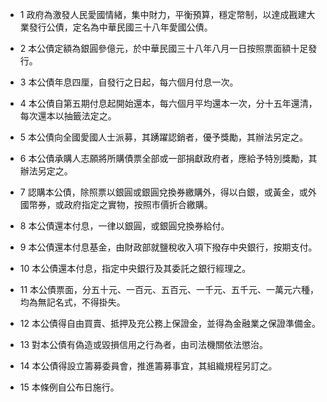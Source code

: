 * 1 政府為激發人民愛國情緒，集中財力，平衡預算，穩定幣制，以達成戡建大業發行公債，定名為中華民國三十八年愛國公債。

* 2 本公債定額為銀圓參億元，於中華民國三十八年八月一日按照票面額十足發行。

* 3 本公債年息四厘，自發行之日起，每六個月付息一次。

* 4 本公債自第五期付息起開始還本，每六個月平均還本一次，分十五年還清，每次還本以抽籤法定之。

* 5 本公債向全國愛國人士派募，其踴躍認銷者，優予獎勵，其辦法另定之。

* 6 本公債承購人志願將所購債票全部或一部捐獻政府者，應給予特別獎勵，其辦法另定之。

* 7 認購本公債，除照票以銀圓或銀圓兌換券繳購外，得以白銀，或黃金，或外國幣券，或政府指定之實物，按照市價折合繳購。

* 8 本公債還本付息，一律以銀圓，或銀圓兌換券給付。

* 9 本公債還本付息基金，由財政部就鹽稅收入項下撥存中央銀行，按期支付。

* 10 本公債還本付息，指定中央銀行及其委託之銀行經理之。

* 11 本公債票面，分五十元、一百元、五百元、一千元、五千元、一萬元六種，均為無記名式，不得掛失。

* 12 本公債得自由買賣、抵押及充公務上保證金，並得為金融業之保證準備金。

* 13 對本公債有偽造或毀損信用之行為者，由司法機關依法懲治。

* 14 本公債得設立籌募委員會，推進籌募事宜，其組織規程另訂之。

* 15 本條例自公布日施行。

